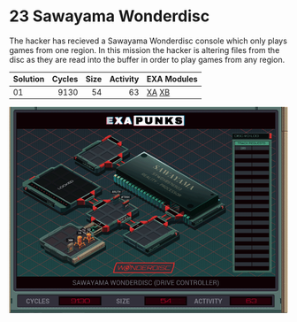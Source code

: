 # 23 Sawayama Wonderdisc

The hacker has recieved a Sawayama Wonderdisc console which only plays games from one region.  In this mission the hacker is altering files from the disc as they are read into the buffer in order to play games from any region.

| Solution | Cycles | Size | Activity | EXA Modules|
|:---------|-------:|-----:|---------:|------------|
| 01       |   9130 |   54 |       63 | [XA](01-XA.exa) [XB](01-XB.exa) |

![Solution 01](EXAPUNKS%20-%20Sawayama%20WonderDisc.gif "Solution 01")